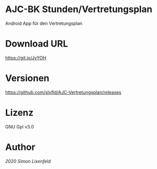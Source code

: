 ﻿# AJC-BK Stunden/Vertretungsplan
Android App für den Vertretungsplan

# Download URL
https://git.io/JvYOH

# Versionen
https://github.com/slxfld/AJC-Vertretungsplan/releases

# Lizenz
GNU Gpl v3.0

# Author
*2020 Simon Lixenfeld*
